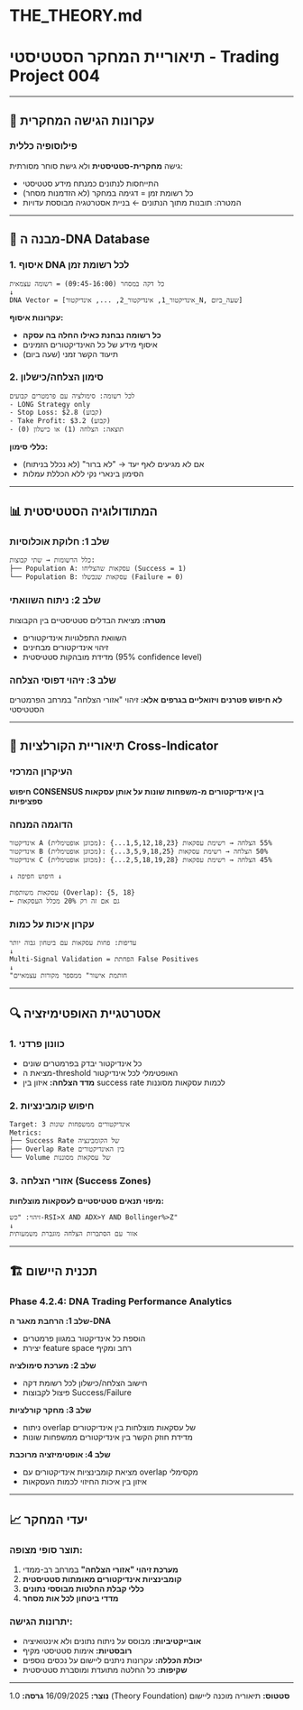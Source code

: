 # THE_THEORY.md
# תיאוריית המחקר הסטטיסטי - Trading Project 004

---

## 🔬 עקרונות הגישה המחקרית

### **פילוסופיה כללית**
גישה **מחקרית-סטטיסטית** ולא גישת סוחר מסורתית:
- התייחסות לנתונים כמנתח מידע סטטיסטי
- כל רשומת זמן = דגימה במחקר (לא הזדמנות מסחר)
- המטרה: תובנות מתוך הנתונים ← בניית אסטרטגיה מבוססת עדויות

---

## 🧬 מבנה ה-DNA Database

### **1. איסוף DNA לכל רשומת זמן**
```
כל דקה במסחר (09:45-16:00) = רשומה עצמאית
↓
DNA Vector = [אינדיקטור_1, אינדיקטור_2, ..., אינדיקטור_N, שעה_ביום]
```

**עקרונות איסוף:**
- **כל רשומה נבחנת כאילו החלה בה עסקה**
- איסוף מידע של כל האינדיקטורים הזמינים
- תיעוד הקשר זמני (שעה ביום)

### **2. סימון הצלחה/כישלון**
```
לכל רשומה: סימולציה עם פרמטרים קבועים
- LONG Strategy only
- Stop Loss: $2.8 (קבוע)
- Take Profit: $3.2 (קבוע)
- תוצאה: הצלחה (1) או כישלון (0)
```

**כללי סימון:**
- אם לא מגיעים לאף יעד → "לא ברור" (לא נכלל בניתוח)
- הסימון בינארי נקי ללא הכללת עמלות

---

## 📊 המתודולוגיה הסטטיסטית

### **שלב 1: חלוקת אוכלוסיות**
```
כלל הרשומות → שתי קבוצות:
├── Population A: עסקאות שהצליחו (Success = 1)
└── Population B: עסקאות שנכשלו (Failure = 0)
```

### **שלב 2: ניתוח השוואתי**
**מטרה:** מציאת הבדלים סטטיסטיים בין הקבוצות
- השוואת התפלגויות אינדיקטורים
- זיהוי אינדיקטורים מבחינים
- מדידת מובהקות סטטיסטית (95% confidence level)

### **שלב 3: זיהוי דפוסי הצלחה**
**לא חיפוש פטרנים ויזואליים בגרפים**
**אלא:** זיהוי "אזורי הצלחה" במרחב הפרמטרים הסטטיסטי

---

## 🎯 תיאוריית הקורלציות Cross-Indicator

### **העיקרון המרכזי**
**חיפוש CONSENSUS בין אינדיקטורים מ-משפחות שונות על אותן עסקאות ספציפיות**

### **הדוגמה המנחה**
```
אינדיקטור A (מכוונן אופטימלית): 55% הצלחה → רשימת עסקאות {1,5,12,18,23...}
אינדיקטור B (מכוונן אופטימלית): 50% הצלחה → רשימת עסקאות {3,5,9,18,25...}
אינדיקטור C (מכוונן אופטימלית): 45% הצלחה → רשימת עסקאות {2,5,18,19,28...}

↓ חיפוש חפיפה ↓

עסקאות משותפות (Overlap): {5, 18}
← גם אם זה רק 20% מכלל העסקאות
```

### **עקרון איכות על כמות**
```
עדיפות: פחות עסקאות עם ביטחון גבוה יותר
↓
Multi-Signal Validation = הפחתת False Positives
↓
"חותמת אישור" ממספר מקורות עצמאיים
```

---

## 🔍 אסטרטגיית האופטימיזציה

### **1. כוונון פרדני**
- כל אינדיקטור יבדק בפרמטרים שונים
- מציאת ה-threshold האופטימלי לכל אינדיקטור
- **מדד הצלחה:** איזון בין success rate לכמות עסקאות מסוננות

### **2. חיפוש קומבינציות**
```
Target: 3 אינדיקטורים ממשפחות שונות
Metrics:
├── Success Rate של הקומבינציה
├── Overlap Rate בין האינדיקטורים
└── Volume של עסקאות מסוננות
```

### **3. אזורי הצלחה (Success Zones)**
**מיפוי תנאים סטטיסטיים לעסקאות מוצלחות:**
```
זיהוי: "כש-RSI>X AND ADX>Y AND Bollinger%>Z"
↓
אזור עם הסתברות הצלחה מוגברת משמעותית
```

---

## 🏗️ תכנית היישום

### **Phase 4.2.4: DNA Trading Performance Analytics**

**שלב 1: הרחבת מאגר ה-DNA**
- הוספת כל אינדיקטור במגוון פרמטרים
- יצירת feature space רחב ומקיף

**שלב 2: מערכת סימולציה**
- חישוב הצלחה/כישלון לכל רשומת דקה
- פיצול לקבוצות Success/Failure

**שלב 3: מחקר קורלציות**
- ניתוח overlap של עסקאות מוצלחות בין אינדיקטורים
- מדידת חוזק הקשר בין אינדיקטורים ממשפחות שונות

**שלב 4: אופטימיזציה מרוכבת**
- מציאת קומבינציות אינדיקטורים עם overlap מקסימלי
- איזון בין איכות החיזוי לכמות העסקאות

---

## 📈 יעדי המחקר

### **תוצר סופי מצופה:**
1. **מערכת זיהוי "אזורי הצלחה"** במרחב רב-ממדי
2. **קומבינציות אינדיקטורים מאומתות סטטיסטית**
3. **כללי קבלת החלטות מבוססי נתונים**
4. **מדדי ביטחון לכל אות מסחר**

### **יתרונות הגישה:**
- **אובייקטיביות:** מבוסס על ניתוח נתונים ולא אינטואיציה
- **רובסטיות:** אימות סטטיסטי מקיף
- **יכולת הכללה:** עקרונות ניתנים ליישום על נכסים נוספים
- **שקיפות:** כל החלטה מתועדת ומוסברת סטטיסטית

---

**נוצר:** 16/09/2025
**גרסה:** 1.0 (Theory Foundation)
**סטטוס:** תיאוריה מוכנה ליישום